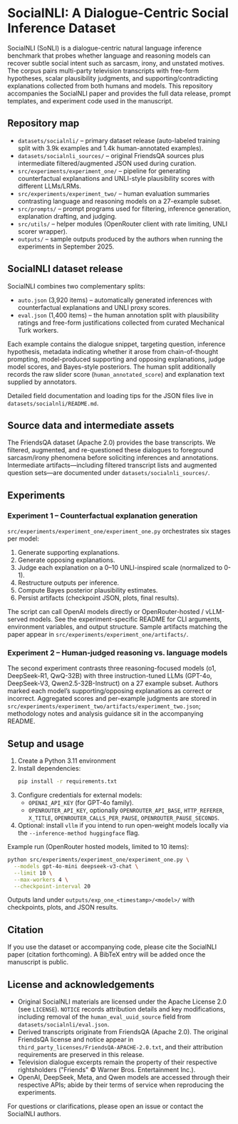 # SocialNLI: A Dialogue-Centric Social Inference Dataset

SocialNLI (SoNLI) is a dialogue-centric natural language inference benchmark that probes whether language and reasoning models can recover subtle social intent such as sarcasm, irony, and unstated motives. The corpus pairs multi-party television transcripts with free-form hypotheses, scalar plausibility judgments, and supporting/contradicting explanations collected from both humans and models. This repository accompanies the SocialNLI paper and provides the full data release, prompt templates, and experiment code used in the manuscript.

## Repository map
- `datasets/socialnli/` – primary dataset release (auto-labeled training split with 3.9k examples and 1.4k human-annotated examples).
- `datasets/socialnli_sources/` – original FriendsQA sources plus intermediate filtered/augmented JSON used during curation.
- `src/experiments/experiment_one/` – pipeline for generating counterfactual explanations and UNLI-style plausibility scores with different LLMs/LRMs.
- `src/experiments/experiment_two/` – human evaluation summaries contrasting language and reasoning models on a 27-example subset.
- `src/prompts/` – prompt programs used for filtering, inference generation, explanation drafting, and judging.
- `src/utils/` – helper modules (OpenRouter client with rate limiting, UNLI scorer wrapper).
- `outputs/` – sample outputs produced by the authors when running the experiments in September 2025.

## SocialNLI dataset release
SocialNLI combines two complementary splits:
- `auto.json` (3,920 items) – automatically generated inferences with counterfactual explanations and UNLI proxy scores.
- `eval.json` (1,400 items) – the human annotation split with plausibility ratings and free-form justifications collected from curated Mechanical Turk workers.

Each example contains the dialogue snippet, targeting question, inference hypothesis, metadata indicating whether it arose from chain-of-thought prompting, model-produced supporting and opposing explanations, judge model scores, and Bayes-style posteriors. The human split additionally records the raw slider score (`human_annotated_score`) and explanation text supplied by annotators.

Detailed field documentation and loading tips for the JSON files live in `datasets/socialnli/README.md`.

## Source data and intermediate assets
The FriendsQA dataset (Apache 2.0) provides the base transcripts. We filtered, augmented, and re-questioned these dialogues to foreground sarcasm/irony phenomena before soliciting inferences and annotations. Intermediate artifacts—including filtered transcript lists and augmented question sets—are documented under `datasets/socialnli_sources/`.

## Experiments
### Experiment 1 – Counterfactual explanation generation
`src/experiments/experiment_one/experiment_one.py` orchestrates six stages per model:
1. Generate supporting explanations.
2. Generate opposing explanations.
3. Judge each explanation on a 0–10 UNLI-inspired scale (normalized to 0-1).
4. Restructure outputs per inference.
5. Compute Bayes posterior plausibility estimates.
6. Persist artifacts (checkpoint JSON, plots, final results).

The script can call OpenAI models directly or OpenRouter-hosted / vLLM-served models. See the experiment-specific README for CLI arguments, environment variables, and output structure. Sample artifacts matching the paper appear in `src/experiments/experiment_one/artifacts/`.

### Experiment 2 – Human-judged reasoning vs. language models
The second experiment contrasts three reasoning-focused models (o1, DeepSeek-R1, QwQ-32B) with three instruction-tuned LLMs (GPT-4o, DeepSeek-V3, Qwen2.5-32B-Instruct) on a 27 example subset. Authors marked each model’s supporting/opposing explanations as correct or incorrect. Aggregated scores and per-example judgments are stored in `src/experiments/experiment_two/artifacts/experiment_two.json`; methodology notes and analysis guidance sit in the accompanying README.

## Setup and usage
1. Create a Python 3.11 environment
2. Install dependencies:
   ```bash
   pip install -r requirements.txt
   ```
3. Configure credentials for external models:
   - `OPENAI_API_KEY` (for GPT-4o family).
   - `OPENROUTER_API_KEY`, optionally `OPENROUTER_API_BASE`, `HTTP_REFERER`, `X_TITLE`, `OPENROUTER_CALLS_PER_PAUSE`, `OPENROUTER_PAUSE_SECONDS`.
4. Optional: install `vllm` if you intend to run open-weight models locally via the `--inference-method huggingface` flag.

Example run (OpenRouter hosted models, limited to 10 items):
```bash
python src/experiments/experiment_one/experiment_one.py \
  --models gpt-4o-mini deepseek-v3-chat \
  --limit 10 \
  --max-workers 4 \
  --checkpoint-interval 20
```
Outputs land under `outputs/exp_one_<timestamp>/<model>/` with checkpoints, plots, and JSON results.

## Citation
If you use the dataset or accompanying code, please cite the SocialNLI paper (citation forthcoming). A BibTeX entry will be added once the manuscript is public.

## License and acknowledgements
- Original SocialNLI materials are licensed under the Apache License 2.0 (see `LICENSE`). `NOTICE` records attribution details and key modifications, including removal of the `human_eval_uuid_source` field from `datasets/socialnli/eval.json`.
- Derived transcripts originate from FriendsQA (Apache 2.0). The original FriendsQA license and notice appear in `third_party_licenses/FriendsQA-APACHE-2.0.txt`, and their attribution requirements are preserved in this release.
- Television dialogue excerpts remain the property of their respective rightsholders ("Friends" © Warner Bros. Entertainment Inc.).
- OpenAI, DeepSeek, Meta, and Qwen models are accessed through their respective APIs; abide by their terms of service when reproducing the experiments.

For questions or clarifications, please open an issue or contact the SocialNLI authors.
